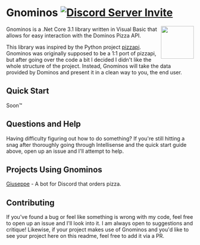
# Gnominos [![Discord Server Invite](https://discordapp.com/api/guilds/385375030755983372/embed.png?style=shield)](https://discord.gg/BJfHNYU)
<img align="Right" src="https://i.imgur.com/ScMj973.png" width="88">

Gnominos is a .Net Core 3.1 library written in Visual Basic that allows for easy interaction with the Dominos Pizza API. 

This library was inspired by the Python project [pizzapi](https://github.com/gamagori/pizzapi). Gnominos was originally supposed to be a 1:1 port of pizzapi, but after going over the code a bit I decided I didn't like the whole structure of the project. Instead, Gnominos will take the data provided by Dominos and present it in a clean way to you, the end user.

## Quick Start
Soon™

## Questions and Help
Having difficulty figuring out how to do something? If you're still hitting a snag after thoroughly going through Intellisense and the quick start guide above, open up an issue and I'll attempt to help.

## Projects Using Gnominos
[Giuseppe](https://github.com/Giggitybyte/Giuseppe) - A bot for Discord that orders pizza.

## Contributing
If you've found a bug or feel like something is wrong with my code, feel free to open up an issue and I'll look into it. I am always open to suggestions and critique! Likewise, if your project makes use of Gnominos and you'd like to see your project here on this readme, feel free to add it via a PR.
